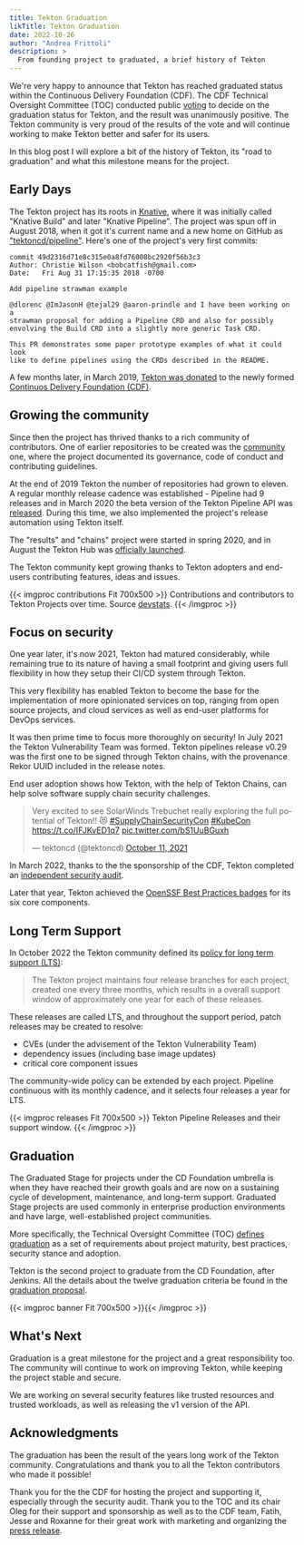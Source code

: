 ```yaml
---
title: Tekton Graduation
likTitle: Tekton Graduation
date: 2022-10-26
author: "Andrea Frittoli"
description: >
  From founding project to graduated, a brief history of Tekton
---
```


We're very happy to announce that Tekton has reached graduated status within the
Continuous Delivery Foundation (CDF). The CDF Technical Oversight Committee
(TOC) conducted public [voting][voting-email] to decide on the graduation status
for Tekton, and the result was unanimously positive. The Tekton community is
very proud of the results of the vote and will continue working to make Tekton
better and safer for its users.

In this blog post I will explore a bit of the history of Tekton, its "road to
graduation" and what this milestone means for the project.

## Early Days

The Tekton project has its roots in [Knative][knative], where it was initially
called "Knative Build" and later "Knative Pipeline". The project was spun off in
August 2018, when it got it's current name and a new home on GitHub as
["tektoncd/pipeline"][pipeline-repo]. Here's one of the project's very first
commits:

```git
commit 49d2316d71e8c315e0a8fd76008bc2920f56b3c3
Author: Christie Wilson <bobcatfish@gmail.com>
Date:   Fri Aug 31 17:15:35 2018 -0700

Add pipeline strawman example

@dlorenc @ImJasonH @tejal29 @aaron-prindle and I have been working on a
strawman proposal for adding a Pipeline CRD and also for possibly
envolving the Build CRD into a slightly more generic Task CRD.

This PR demonstrates some paper prototype examples of what it could look
like to define pipelines using the CRDs described in the README.
```

A few months later, in March 2019, [Tekton was donated][cdf-creation-blog] to
the newly formed [Continuos Delivery Foundation (CDF)][cdf].

## Growing the community

Since then the project has thrived thanks to a rich community of contributors.
One of earlier repositories to be created was the [community][community-repo]
one, where the project documented its governance, code of conduct and
contributing guidelines.

At the end of 2019 Tekton the number of repositories had grown to eleven. A
regular monthly release cadence was established - Pipeline had 9 releases and in
March 2020 the beta version of the Tekton Pipeline API was
[released][pipeline-beta-release]. During this time, we also implemented the
project's release automation using Tekton itself.

The "results" and "chains" project were started in spring 2020, and in August
the Tekton Hub was [officially launched][tekton-hub-launch].

The Tekton community kept growing thanks to Tekton adopters and end-users
contributing features, ideas and issues.

{{< imgproc contributions Fit 700x500 >}} Contributions and contributors to
Tekton Projects over time. Source <a
href="https://tekton.devstats.cd.foundation/d/74/contributions-chart?orgId=1&from=1540938487786&to=1666996087786&var-period=m&var-metric=contributions&var-repogroup_name=All&var-country_name=All&var-company_name=All&var-company=all&viewPanel=5&theme=light&kiosk=">devstats</a>.
{{< /imgproc >}}

## Focus on security

One year later, it's now 2021, Tekton had matured considerably, while remaining
true to its nature of having a small footprint and giving users full flexibility
in how they setup their CI/CD system through Tekton.

This very flexibility has enabled Tekton to become the base for the
implementation of more opinionated services on top, ranging from open source
projects, and cloud services as well as end-user platforms for DevOps services.

It was then prime time to focus more thoroughly on security! In July 2021 the
Tekton Vulnerability Team was formed. Tekton pipelines release v0.29 was the
first one to be signed through Tekton chains, with the provenance Rekor UUID
included in the release notes.

End user adoption shows how Tekton, with the help of Tekton Chains, can help
solve software supply chain security challenges.

<blockquote class="twitter-tweet"><p lang="en" dir="ltr">Very excited to see SolarWinds Trebuchet really exploring the full potential of Tekton!! 😻 <a href="https://twitter.com/hashtag/SupplyChainSecurityCon?src=hash&amp;ref_src=twsrc%5Etfw">#SupplyChainSecurityCon</a> <a href="https://twitter.com/hashtag/KubeCon?src=hash&amp;ref_src=twsrc%5Etfw">#KubeCon</a> <a href="https://t.co/IFJKvED1q7">https://t.co/IFJKvED1q7</a> <a href="https://t.co/bS1UuBGuxh">pic.twitter.com/bS1UuBGuxh</a></p>&mdash; tektoncd (@tektoncd) <a href="https://twitter.com/tektoncd/status/1447608787737538560?ref_src=twsrc%5Etfw">October 11, 2021</a></blockquote> <script async src="https://platform.twitter.com/widgets.js" charset="utf-8"></script>

In March 2022, thanks to the the sponsorship of the CDF, Tekton completed an
[independent security audit][security-audit].

Later that year, Tekton achieved the [OpenSSF Best Practices
badges][openssf-badge] for its six core components.

## Long Term Support 

In October 2022 the Tekton community defined its [policy for long term support
(LTS)][lts-policy]:

> The Tekton project maintains four release branches for each project, created
one every three months, which results in a overall support window of
approximately one year for each of these releases.

These releases are called LTS, and throughout the support period, patch releases
may be created to resolve:

- CVEs (under the advisement of the Tekton Vulnerability Team)
- dependency issues (including base image updates)
- critical core component issues

The community-wide policy can be extended by each project. Pipeline continuous
with its monthly cadence, and it selects four releases a year for LTS.

{{< imgproc releases Fit 700x500 >}} Tekton Pipeline Releases and their support
window. {{< /imgproc >}}

## Graduation

The Graduated Stage for projects under the CD Foundation umbrella is when they
have reached their growth goals and are now on a sustaining cycle of
development, maintenance, and long-term support. Graduated Stage projects are
used commonly in enterprise production environments and have large,
well-established project communities.

More specifically, the Technical Oversight Committee (TOC) [defines
graduation][graduation-charter] as a set of requirements about project maturity,
best practices, security stance and adoption. 

Tekton is the second project to graduate from the CD Foundation, after Jenkins.
All the details about the twelve graduation criteria be found in the [graduation
proposal][graduation-proposal].

{{< imgproc banner Fit 700x500 >}}{{< /imgproc >}}

## What's Next

Graduation is a great milestone for the project and a great responsibility too.
The community will continue to work on improving Tekton, while keeping the
project stable and secure.

We are working on several security features like trusted resources and trusted
workloads, as well as releasing the v1 version of the API.

## Acknowledgments

The graduation has been the result of the years long work of the Tekton
community. Congratulations and thank you to all the Tekton contributors who made
it possible!

Thank you for the the CDF for hosting the project and supporting it, especially
through the security audit. Thank you to the TOC and its chair Oleg for their
support and sponsorship as well as to the CDF team, Fatih, Jesse and Roxanne for
their great work with marketing and organizing the [press
release][press-release].

[knative]: https://knative.dev
[cdf-creation-blog]:
    https://cd.foundation/blog/2019/03/12/introducing-the-continuous-delivery-foundation-the-new-home-for-tekton-jenkins-jenkins-x-and-spinnaker/
[cdf]: https://cd.foundation
[tekton-hub-launch]:
    https://cd.foundation/blog/2020/08/10/introducing-tekton-hub/
[pipeline-repo]: https://github.com/tektoncd/pipeline
[pipeline-beta-release]:
    https://github.com/tektoncd/pipeline/releases/tag/v0.11.0
[security-audit]:
    https://cd.foundation/blog/2022/08/26/tekton-security-review-completed/
[graduation-charter]:
    https://github.com/cdfoundation/toc/blob/b4844654fe5d355496481bed1bff3166889584ed/PROJECT_LIFECYCLE.md#graduated-stage
[graduation-proposal]:
    https://github.com/cdfoundation/toc/blob/main/proposals/tekton/graduation.md
[lts-policy]:
    https://github.com/tektoncd/community/blob/main/releases.md#support-policy
[openssf-badge]: https://bestpractices.coreinfrastructure.org/en
[press-release]:
    https://cd.foundation/announcement/2022/10/25/cd-foundation-welcomes-new-software-supply-chain-security-project-pyrsia-announces-tekton-graduation-and-cdevents-release/
[voting-email]: https://lists.cd.foundation/g/cdf-toc/topic/94265202#861
[community-repo]: https://github.com/tektoncd/community
